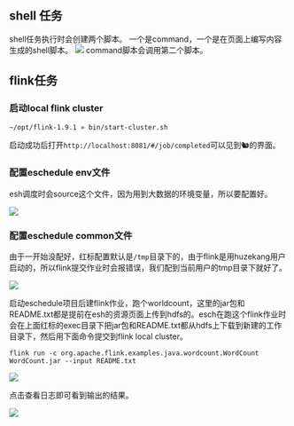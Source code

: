 ## shell 任务
shell任务执行时会创建两个脚本。
一个是command，一个是在页面上编写内容生成的shell脚本。
![](https://i.loli.net/2019/11/29/OE6g5ZYtMD8U4T3.png)
command脚本会调用第二个脚本。



## flink任务

### 启动local flink cluster

```
~/opt/flink-1.9.1 » bin/start-cluster.sh
```

启动成功后打开`http://localhost:8081/#/job/completed`可以见到🐿的界面。

### 配置eschedule env文件

esh调度时会source这个文件，因为用到大数据的环境变量，所以要配置好。

![](http://image-picgo.test.upcdn.net/img/20191204225936.png)

### 配置eschedule common文件

由于一开始没配好，红标配置默认是`/tmp`目录下的，由于flink是用huzekang用户启动的，所以flink提交作业时会报错误，我们配到当前用户的tmp目录下就好了。

![](http://image-picgo.test.upcdn.net/img/20191204230104.png)

启动eschedule项目后建flink作业，跑个worldcount，这里的jar包和README.txt都是提前在esh的资源页面上传到hdfs的。esch在跑这个flink作业时会在上面红标的exec目录下把jar包和README.txt都从hdfs上下载到新建的工作目录下，然后用下面命令提交到flink local cluster。

```
flink run -c org.apache.flink.examples.java.wordcount.WordCount WordCount.jar --input README.txt
```

![](http://image-picgo.test.upcdn.net/img/20191204230323.png)

点击查看日志即可看到输出的结果。

![](http://image-picgo.test.upcdn.net/img/20191204230746.png)